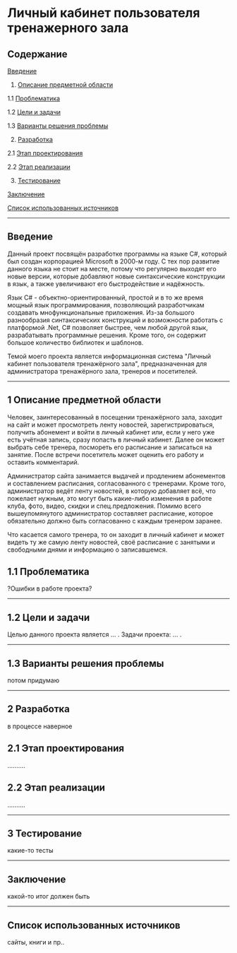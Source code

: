 # Личный кабинет пользователя тренажерного зала

## Содержание


[Введение](#введение)

1. [Описание предметной области](#предметная_область)

1.1 [Проблематика](#проблематика)

1.2 [Цели и задачи](#цели_и_задачи)

1.3 [Варианты решения проблемы](#решение_проблемы)

2. [Разработка](#разработка)

2.1 [Этап проектирования](#проектирование)

2.2 [Этап реализации](#реализация)

3. [Тестирование](#тестирование)

[Заключение](#заключение)

[Список использованных источников](#ссылки)

***

## Введение <a name="введение"></a>
Данный проект посвящён разработке программы на языке C#, который был создан корпорацией Microsoft в 2000-м году. С тех пор развитие данного языка не стоит на месте, потому что регулярно выходят его новые версии, которые добавляют новые синтаксические конструкции в язык, а также увеличивают его быстродействие и надёжность.

Язык C# - объектно-ориентированный, простой и в то же время мощный язык программирования, позволяющий разработчикам создавать мнофункциональные приложения. Из-за большого разнообразия синтаксических конструкций и возможности работать с платформой .Net, C# позволяет быстрее, чем любой другой язык, разрабатывать программные решения. Кроме того, он содержит большое количество библиотек и шаблонов.

Темой моего проекта является информационная система "Личный кабинет пользователя тренажёрного зала", предназначенная для администратора тренажёрного зала, тренеров и посетителей.

***

## 1 Описание предметной области <a name="предметная_область"></a>
Человек, заинтересованный в посещении тренажёрного зала, заходит на сайт и может просмотреть ленту новостей, зарегистрироваться, получить абонемент и войти в личный кабинет или, если у него уже есть учётная запись, сразу попасть в личный кабинет. Далее он может выбрать себе тренера, посмореть его расписание и записаться на занятие. После встречи посетитель может оценить его работу и оставить комментарий.

Администратор сайта занимается выдачей и продлением абонементов и составлением расписания, согласованного с тренерами. Кроме того, администратор ведёт ленту новостей, в которую добавляет всё, что пожелает нужным, это могут быть какие-либо изменения в работе клуба, фото, видео, скидки и спец.предложения. Помимо всего вышеупомянутого администратор составляет расписание, которое обязательно должно быть согласованно с каждым тренером заранее.

Что касается самого тренера, то он заходит в личный кабинет и может видеть ту же самую ленту новостей, своё расписание с занятыми и свободными днями и информацию о записавшемся.

## 1.1 Проблематика <a name="проблематика"></a>
?Ошибки в работе проекта?
***
## 1.2 Цели и задачи <a name="цели_и_задачи"></a>
Целью данного проекта является ... . Задачи проекта: ... .
***
## 1.3 Варианты решения проблемы <a name="решение_проблемы"></a>
потом придумаю
***
## 2 Разработка <a name="разработка"></a>
в процессе наверное

## 2.1 Этап проектирования <a name="проектирование"></a>
..........

## 2.2 Этап реализации <a name="реализация"></a>
..........
***
## 3 Тестирование <a name="тестирование"></a>
какие-то тесты
***
## Заключение <a name="заключение"></a>
какой-то итог должен быть
***
## Список использованных источников <a name="ссылки"></a>
сайты, книги и пр..




